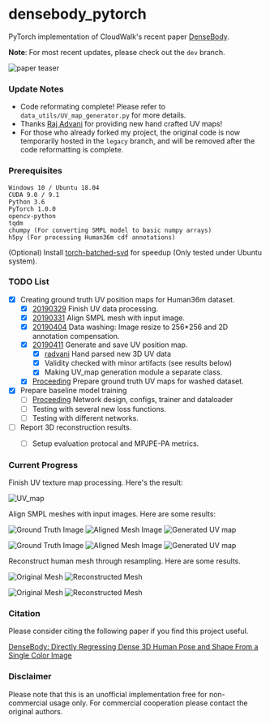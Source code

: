 # densebody_pytorch
PyTorch implementation of CloudWalk's recent paper [DenseBody](https://arxiv.org/abs/1903.10153v3).

**Note**: For most recent updates, please check out the `dev` branch.

![paper teaser](teaser/teaser.jpg)

### Update Notes
- Code reformating complete! Please refer to `data_utils/UV_map_generator.py` for more details.
- Thanks [Raj Advani](https://github.com/radvani) for providing new hand crafted UV maps!
- For those who already forked my project, the original code is now temporarily hosted in the `legacy` branch, and will be removed after the code reformatting is complete.

### Prerequisites
```
Windows 10 / Ubuntu 18.04
CUDA 9.0 / 9.1
Python 3.6
PyTorch 1.0.0
opencv-python
tqdm
chumpy (For converting SMPL model to basic numpy arrays)
h5py (For processing Human36m cdf annotations)
```

(Optional) Install [torch-batched-svd](https://github.com/KinglittleQ/torch-batch-svd) for speedup (Only tested under Ubuntu system).


### TODO List
- [x] Creating ground truth UV position maps for Human36m dataset.
    - [x] [20190329]() Finish UV data processing.
    - [x] [20190331]() Align SMPL mesh with input image.
    - [x] [20190404]() Data washing: Image resize to 256*256 and 2D annotation compensation.
    - [x] [20190411]() Generate and save UV position map.
        - [x] [radvani](https://github.com/radvani) Hand parsed new 3D UV data
        - [x] Validity checked with minor artifacts (see results below)
        - [x] Making UV_map generation module a separate class.
    - [x] [Proceeding]() Prepare ground truth UV maps for washed dataset.
    
- [x] Prepare baseline model training
    - [ ] [Proceeding]() Network design, configs, trainer and dataloader
    - [ ] Testing with several new loss functions.
    - [ ] Testing with different networks.
 
- [ ] Report 3D reconstruction results.
    - [ ] Setup evaluation protocal and MPJPE-PA metrics.


### Current Progress
Finish UV texture map processing. Here's the result:

![UV_map](teaser/radvani_template_atlas.png)

Align SMPL meshes with input images. Here are some results:

![Ground Truth Image](teaser/im_gt_0.png)
![Aligned Mesh Image](teaser/im_mask_0.png)
![Generated UV map](teaser/UV_position_map_0.png)

![Ground Truth Image](teaser/im_gt_1.png)
![Aligned Mesh Image](teaser/im_mask_1.png)
![Generated UV map](teaser/UV_position_map_1.png)

Reconstruct human mesh through resampling. Here are some results.

![Original Mesh](teaser/original_mesh_0.PNG)
![Reconstructed Mesh](teaser/resampled_mesh_0.PNG)

![Original Mesh](teaser/original_mesh_1.PNG)
![Reconstructed Mesh](teaser/resampled_mesh_1.PNG)


### Citation
Please consider citing the following paper if you find this project useful.

[DenseBody: Directly Regressing Dense 3D Human Pose and Shape From a Single Color Image](https://arxiv.org/abs/1903.10153v3)

### Disclaimer
Please note that this is an unofficial implementation free for non-commercial usage only. For commercial cooperation please contact the original authors.
